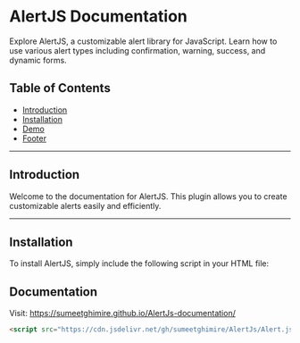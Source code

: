 # AlertJS Documentation

Explore AlertJS, a customizable alert library for JavaScript. Learn how to use various alert types including confirmation, warning, success, and dynamic forms.

## Table of Contents
- [Introduction](#introduction)
- [Installation](#installation)
- [Demo](#demo)
- [Footer](#footer)

---

## Introduction

Welcome to the documentation for AlertJS. This plugin allows you to create customizable alerts easily and efficiently.

---

## Installation

To install AlertJS, simply include the following script in your HTML file:

## Documentation

Visit: <a href="https://sumeetghimire.github.io/AlertJs-documentation/" target="_blank">https://sumeetghimire.github.io/AlertJs-documentation/</a>


```html
<script src="https://cdn.jsdelivr.net/gh/sumeetghimire/AlertJs/Alert.js"></script>


